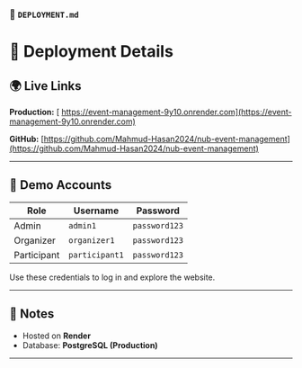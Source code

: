 ### 📄 `DEPLOYMENT.md`

# 🚀 Deployment Details

## 🌍 Live Links

**Production:** [ https://event-management-9y10.onrender.com](https://event-management-9y10.onrender.com)

**GitHub:** [https://github.com/Mahmud-Hasan2024/nub-event-management](https://github.com/Mahmud-Hasan2024/nub-event-management)

---

## 👤 Demo Accounts

| Role        | Username       | Password      |
| ----------- | -------------- | ------------- |
| Admin       | `admin1`       | `password123` |
| Organizer   | `organizer1`   | `password123` |
| Participant | `participant1` | `password123` |

Use these credentials to log in and explore the website.

---

## 🧠 Notes

- Hosted on **Render**
- Database: **PostgreSQL (Production)**

---
